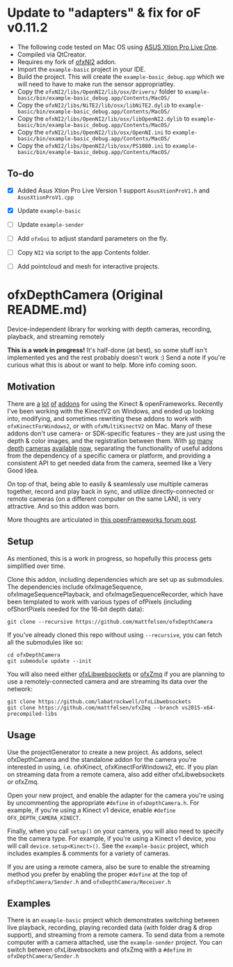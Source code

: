 # Update to "adapters" & fix for oF v0.11.2
- The following code tested on Mac OS using [ASUS Xtion Pro Live One](https://www.ebay.com/sch/i.html?_nkw=Xtion%20Pro&norover=1&mkevt=1&mkrid=711-156598-679417-4&mkcid=2&mkscid=102&keyword=xtion%20pro&crlp=435090577636_&MT_ID=585586&geo_id=10232&rlsatarget=kwd-298545702222&adpos=&device=c&mktype=&loc=1012782&poi=&abcId=1141816&cmpgn=6540188525&sitelnk=&adgroupid=80192734722&network=g&matchtype=b&gclid=Cj0KCQjwqNqkBhDlARIsAFaxvwzRqRFnLAOUf-khhaAQCMJdaMFRvWPwZikd99nu6FkNim8EV9erwHQaAuBLEALw_wcB).
- Compiled via QtCreator.
- Requires my fork of [ofxNI2](https://github.com/alptugan/ofxNI2/tree/master) addon.
- Import the `example-basic` project in your IDE. 
- Build the project. This will create the `example-basic_debug.app` which we will need to have to make run the sensor appropriatley. 
- Copy the `ofxNI2/libs/OpenNI2/lib/osx/Drivers/` folder to `example-basic/bin/example-basic_debug.app/Contents/MacOS/`
- Copy the `ofxNI2/libs/NiTE2/lib/osx/libNiTE2.dylib` to `example-basic/bin/example-basic_debug.app/Contents/MacOS/`
- Copy the `ofxNI2/libs/OpenNI2/lib/osx/libOpenNI2.dylib` to `example-basic/bin/example-basic_debug.app/Contents/MacOS/`
- Copy the `ofxNI2/libs/OpenNI2/lib/osx/OpenNI.ini` to `example-basic/bin/example-basic_debug.app/Contents/MacOS/`
- Copy the `ofxNI2/libs/OpenNI2/lib/osx/PS1080.ini` to `example-basic/bin/example-basic_debug.app/Contents/MacOS/`


## To-do
- [x] Added Asus Xtion Pro Live Version 1 support `AsusXtionProV1.h` and `AsusXtionProV1.cpp` 
- [x] Update `example-basic`
- [ ] Update `example-sender`
- [ ] Add `ofxGui` to adjust standard parameters on the fly.
- [ ] Copy `NI2` via script to the app Contents folder.
- [ ] Add pointcloud and mesh for interactive projects.





# ofxDepthCamera (Original README.md)

Device-independent library for working with depth cameras, recording, playback, and streaming remotely

**This is a work in progress!** It's half-done (at best), so some stuff isn't implemented yes and the rest probably doesn't work :) Send a note if you're curious what this is about or want to help. More info coming soon.

## Motivation

There are [a](https://github.com/genekogan/ofxKinectProjectorToolkit) [lot](https://github.com/kylemcdonald/ofxVirtualKinect) [of](https://github.com/dasaki/ofxKinectBlobTracker) [addons](https://github.com/toyoshim/ofxRemoteKinect) for using the Kinect & openFrameworks. Recently I've been working with the KinectV2 on Windows, and ended up looking into, modifying, and sometimes rewriting these addons to work with `ofxKinectForWindows2`, or with `ofxMultiKinectV2` on Mac. Many of these addons don't use camera- or SDK-specific features – they are just using the depth & color images, and the registration between them. With [so](http://www.xbox.com/en-US/xbox-360/accessories/kinect) [many](http://www.xbox.com/en-US/xbox-one/accessories/kinect-for-xbox-one) [depth](http://click.intel.com/intel-realsense-developer-kit.html) [cameras](https://orbbec3d.com) [available](http://structure.io) [now](https://www.asus.com/3D-Sensor/), separating the functionality of useful addons from the dependency of a specific camera or platform, and providing a consistent API to get needed data from the camera, seemed like a Very Good Idea.

On top of that, being able to easily & seamlessly use multiple cameras together, record and play back in sync, and utilize directly-connected or remote cameras (on a different computer on the same LAN), is very attractive. And so this addon was born.

More thoughts are articulated in [this openFrameworks forum post](http://forum.openframeworks.cc/t/new-addon-ofxdepthcamera/20987).


## Setup

As mentioned, this is a work in progress, so hopefully this process gets simplified over time.

Clone this addon, including dependencies which are set up as submodules. The dependencies include ofxImageSequence, ofxImageSequencePlayback, and ofxImageSequenceRecorder, which have been templated to work with various types of ofPixels (including ofShortPixels needed for the 16-bit depth data):

```
git clone --recursive https://github.com/mattfelsen/ofxDepthCamera
```

If you've already cloned this repo without using `--recursive`, you can fetch all the submodules like so:

```
cd ofxDepthCamera
git submodule update --init
```

You will also need either [ofxLibwebsockets](https://github.com/labatrockwell/ofxLibwebsockets) or [ofxZmq](https://github.com/mattfelsen/ofxZmq/tree/vs2015-x64-precompiled-libs) if you are planning to use a remotely-connected camera and are streaming its data over the network:

```
git clone https://github.com/labatrockwell/ofxLibwebsockets
git clone https://github.com/mattfelsen/ofxZmq --branch vs2015-x64-precompiled-libs
```

## Usage

Use the projectGenerator to create a new project. As addons, select ofxDepthCamera and the standalone addon for the camera you're interested in using, i.e. ofxKinect, ofxKinectForWindows2, etc. If you plan on streaming data from a remote camera, also add either ofxLibwebsockets or ofxZmq.

Open your new project, and enable the adapter for the camera you're using by uncommenting the appropriate `#define` in `ofxDepthCamera.h`. For example, if you're using a Kinect v1 device, enable `#define OFX_DEPTH_CAMERA_KINECT`.

Finally, when you call `setup()` on your camera, you will also need to specify the the camera type. For example, if you're using a Kinect v1 device, you will call `device.setup<Kinect>()`. See the `example-basic` project, which includes examples & comments for a variety of cameras.

If you are using a remote camera, also be sure to enable the streaming method you prefer by enabling the proper `#define` at the top of `ofxDepthCamera/Sender.h` and `ofxDepthCamera/Receiver.h`

## Examples

There is an `example-basic` project which demonstrates switching between live playback, recording, playing recorded data (with folder drag & drop support), and streaming from a remote camera. To send data from a remote computer with a camera attached, use the `example-sender` project. You can switch between ofxLibwebsockets and ofxZmq with a `#define` in `ofxDepthCamera/Sender.h`

